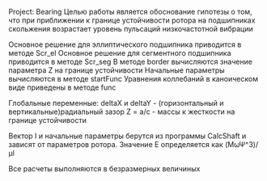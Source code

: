 Project: Bearing
Целью работы является обоснование гипотезы о том, что при приближении к 
границе устойчивости ротора на подшипниках скольжения возрастает уровень 
пульсаций низкочастотной вибрации

Основное решение для эллиптического подшипника приводится в методе Scr_el
Основное решение для сегментного подшипника приводится в методе Scr_seg
В методе border вычисляются значение параметра Z на границе устойчивости
Начальные параметры вычисляются в методе startFunc
Уравнения коллебаний в каноическом виде приведены в методе func

Глобальные переменные: 
deltaX и deltaY - (горизонтальный и вертикальные)радиальный зазор
Z = a/c - массы к жесткости на границе устойчивости

Вектор I и начальные параметры берутся из программы CalcShaft 
и зависят от параметров ротора.
Значение E определяется как (MωΨ^3)/μl

Все расчеты выполняются в безразмерных величиных




